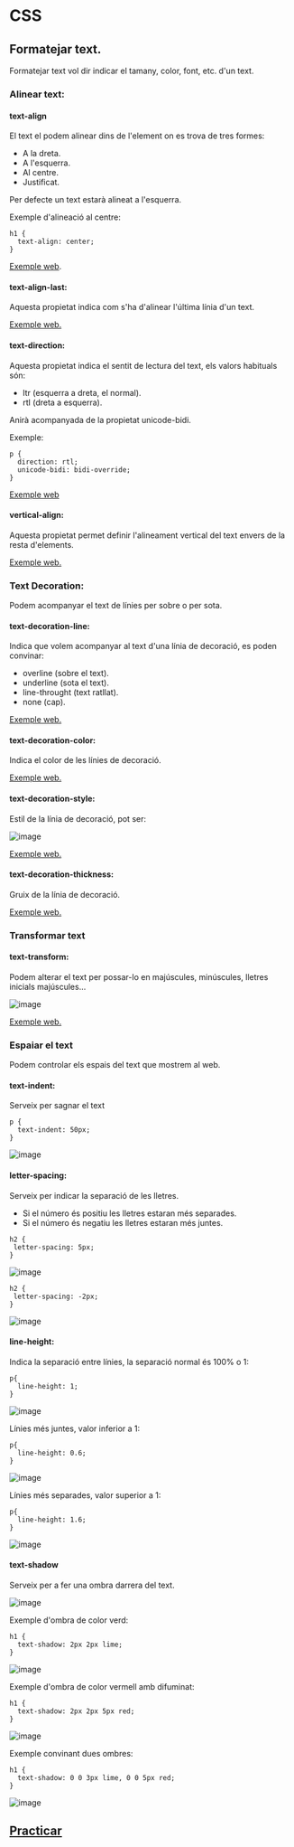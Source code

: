 # CSS

## Formatejar text.

Formatejar text vol dir indicar el tamany, color, font, etc. d'un text.

### Alinear text:

#### text-align

El text el podem alinear dins de l'element on es trova de tres formes:
- A la dreta.
- A l'esquerra.
- Al centre.
- Justificat.

Per defecte un text estarà alineat a l'esquerra.

Exemple d'alineació al centre:

```
h1 {
  text-align: center;
}
```

[Exemple web](https://www.w3schools.com/css/tryit.asp?filename=trycss_text-align).

#### text-align-last:

Aquesta propietat indica com s'ha d'alinear l'última línia d'un text.

[Exemple web.](https://www.w3schools.com/css/tryit.asp?filename=trycss_text-align-last)

#### text-direction:

Aquesta propietat indica el sentit de lectura del text, els valors habituals són:
- ltr (esquerra a dreta, el normal).
- rtl (dreta a esquerra).

Anirà acompanyada de la propietat unicode-bidi.

Exemple:

```
p {
  direction: rtl;
  unicode-bidi: bidi-override;
}
```
[Exemple web](https://www.w3schools.com/css/tryit.asp?filename=trycss_text_direction)

#### vertical-align:

Aquesta propietat permet definir l'alineament vertical del text envers de la resta d'elements.

[Exemple web.](https://www.w3schools.com/css/tryit.asp?filename=trycss_vertical-align)

### Text Decoration:

Podem acompanyar el text de línies per sobre o per sota.

#### text-decoration-line:

Indica que volem acompanyar al text d'una línia de decoració, es poden convinar:
- overline (sobre el text).
- underline (sota el text).
- line-throught (text ratllat).
- none (cap).

[Exemple web.](https://www.w3schools.com/css/tryit.asp?filename=trycss_text-decoration-line)

#### text-decoration-color:

Indica el color de les línies de decoració.

[Exemple web.](https://www.w3schools.com/css/css_text_decoration.asp)

#### text-decoration-style:

Estil de la línia de decoració, pot ser:

![image](https://user-images.githubusercontent.com/110727546/219400091-5dcba430-d2a0-496d-8048-aa472efec2b5.png)

[Exemple web.](https://www.w3schools.com/cssref/playdemo.php?filename=playcss_text-decoration-style)

#### text-decoration-thickness:

Gruix de la línia de decoració.

[Exemple web.](https://www.w3schools.com/css/tryit.asp?filename=trycss_text-decoration-thickness)

### Transformar text

#### text-transform:

Podem alterar el text per possar-lo en majúscules, minúscules, lletres inicials majúscules...

![image](https://user-images.githubusercontent.com/110727546/219403284-00f4041a-6ed6-490a-ae18-af249e8ee29d.png)

[Exemple web.](https://www.w3schools.com/css/tryit.asp?filename=trycss_text-transform)

### Espaiar el text

Podem controlar els espais del text que mostrem al web.

#### text-indent:

Serveix per sagnar el text 

```
p {
  text-indent: 50px;
}
```

![image](https://user-images.githubusercontent.com/110727546/219404384-4d189bbb-128a-40eb-b158-a49761b6f288.png)

#### letter-spacing:

Serveix per indicar la separació de les lletres.
- Si el número és positiu les lletres estaran més separades.
- Si el número és negatiu les lletres estaran més juntes.

 ```
 h2 {
  letter-spacing: 5px;
}
 ```
![image](https://user-images.githubusercontent.com/110727546/219405797-39bdb88d-5cd5-49aa-90c9-2c8adb80067d.png)

 ```
 h2 {
  letter-spacing: -2px;
}
 ```
![image](https://user-images.githubusercontent.com/110727546/219405631-5878942d-b98a-4357-ac52-f8089869f6d5.png)

#### line-height:

Indica la separació entre línies, la separació normal és 100% o 1:

```
p{
  line-height: 1;
}
```

![image](https://user-images.githubusercontent.com/110727546/219406853-38709f85-1ef5-414d-9b03-f7ca1b24f846.png)

Línies més juntes, valor inferior a 1:

```
p{
  line-height: 0.6;
}
```

![image](https://user-images.githubusercontent.com/110727546/219407069-ea9a4040-945c-4eaa-adbe-4ece98e3b00f.png)

Línies més separades, valor superior a 1:

```
p{
  line-height: 1.6;
}
```

![image](https://user-images.githubusercontent.com/110727546/219407190-d267c47a-95aa-476d-9f8d-3badeb92a48a.png)

#### text-shadow

Serveix per a fer una ombra darrera del text.

![image](https://user-images.githubusercontent.com/110727546/219408126-f2cfc4f0-4cbc-49b7-ab21-66566ceaf0c4.png)

Exemple d'ombra de color verd:

```
h1 {
  text-shadow: 2px 2px lime;
}
```

![image](https://user-images.githubusercontent.com/110727546/219407712-67b26ff4-8016-4f67-ba07-4472c287365c.png)

Exemple d'ombra de color vermell amb difuminat:

```
h1 {
  text-shadow: 2px 2px 5px red;
}
```

![image](https://user-images.githubusercontent.com/110727546/219408966-1e1d275b-45a4-4447-8f8f-bd64436d3049.png)

Exemple convinant dues ombres:

```
h1 {
  text-shadow: 0 0 3px lime, 0 0 5px red;
}
```

![image](https://user-images.githubusercontent.com/110727546/219409305-0d617230-9717-4525-aa77-17bde4305ce4.png)

## [Practicar](https://www.w3schools.com/css/exercise.asp?filename=exercise_text1)








